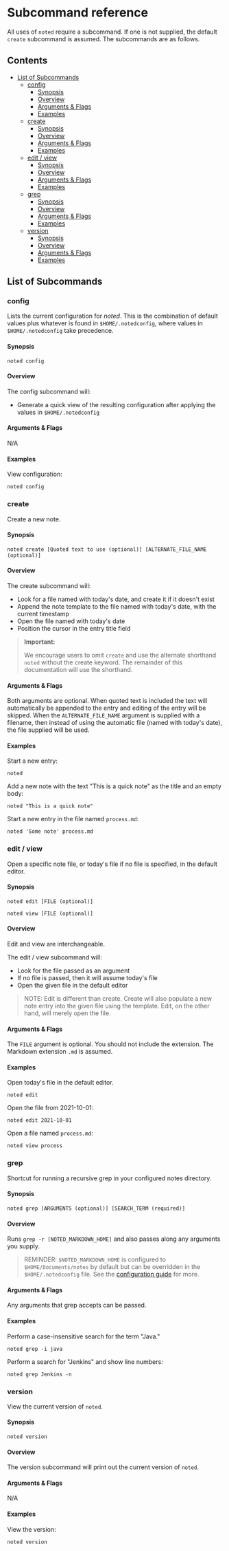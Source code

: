 # Subcommand reference

All uses of `noted` require a subcommand. If one is not supplied, the default `create` subcommand is assumed. The subcommands are as follows.

## Contents

<!-- START doctoc generated TOC please keep comment here to allow auto update -->
<!-- DON'T EDIT THIS SECTION, INSTEAD RE-RUN doctoc TO UPDATE -->

- [List of Subcommands](#list-of-subcommands)
  - [config](#config)
    - [Synopsis](#synopsis)
    - [Overview](#overview)
    - [Arguments & Flags](#arguments--flags)
    - [Examples](#examples)
  - [create](#create)
    - [Synopsis](#synopsis-1)
    - [Overview](#overview-1)
    - [Arguments & Flags](#arguments--flags-1)
    - [Examples](#examples-1)
  - [edit / view](#edit--view)
    - [Synopsis](#synopsis-2)
    - [Overview](#overview-2)
    - [Arguments & Flags](#arguments--flags-2)
    - [Examples](#examples-2)
  - [grep](#grep)
    - [Synopsis](#synopsis-3)
    - [Overview](#overview-3)
    - [Arguments & Flags](#arguments--flags-3)
    - [Examples](#examples-3)
  - [version](#version)
    - [Synopsis](#synopsis-4)
    - [Overview](#overview-4)
    - [Arguments & Flags](#arguments--flags-4)
    - [Examples](#examples-4)

<!-- END doctoc generated TOC please keep comment here to allow auto update -->

## List of Subcommands

### config

Lists the current configuration for _noted_. This is the combination of default values plus whatever is found in `$HOME/.notedconfig`, where values
in `$HOME/.notedconfig` take precedence.

#### Synopsis

```shell
noted config  
```

#### Overview

The config subcommand will:

- Generate a quick view of the resulting configuration after applying the values in `$HOME/.notedconfig`

#### Arguments & Flags

N/A

#### Examples

View configuration:

```shell
noted config
```

### create

Create a new note.

#### Synopsis

```shell
noted create [Quoted text to use (optional)] [ALTERNATE_FILE_NAME (optional)] 
```

#### Overview

The create subcommand will:

- Look for a file named with today's date, and create it if it doesn't exist
- Append the note template to the file named with today's date, with the current timestamp
- Open the file named with today's date
- Position the cursor in the entry title field

> **Important:**
>
> We encourage users to omit `create` and use the alternate shorthand `noted` without the create keyword. The remainder
> of this documentation will use the shorthand.

#### Arguments & Flags

Both arguments are optional. When quoted text is included the text will automatically be appended to the entry and editing of the entry will be skipped. When
the `ALTERNATE_FILE_NAME` argument is supplied with a filename, then instead of using the automatic file (named with today's date), the file supplied will be
used.

#### Examples

Start a new entry:

```shell
noted
```

Add a new note with the text "This is a quick note" as the title and an empty body:

```shell
noted "This is a quick note"
```

Start a new entry in the file named `process.md`:

```shell
noted 'Some note' process.md
```

### edit / view

Open a specific note file, or today's file if no file is specified, in the default editor.

#### Synopsis

```shell
noted edit [FILE (optional)] 
```

```shell
noted view [FILE (optional)] 
```

#### Overview

Edit and view are interchangeable.

The edit / view subcommand will:

- Look for the file passed as an argument
- If no file is passed, then it will assume today's file
- Open the given file in the default editor

> NOTE:
> Edit is different than create. Create will also populate a new note entry into the given file using the template.
> Edit, on the other hand, will merely open the file.

#### Arguments & Flags

The `FILE` argument is optional. You should not include the extension. The Markdown extension `.md` is assumed.

#### Examples

Open today's file in the default editor.

```shell
noted edit
```

Open the file from 2021-10-01:

```shell
noted edit 2021-10-01
```

Open a file named `process.md`:

```shell
noted view process
```

### grep

Shortcut for running a recursive grep in your configured notes directory.

#### Synopsis

```shell
noted grep [ARGUMENTS (optional)] [SEARCH_TERM (required)] 
```

#### Overview

Runs `grep -r [NOTED_MARKDOWN_HOME]` and also passes along any arguments you supply.

> REMINDER:
> `$NOTED_MARKDOWN_HOME` is configured to `$HOME/Documents/notes` by default but can be overridden in the `$HOME/.notedconfig` file. See the [configuration guide](README.md#configuration-guide) for more.

#### Arguments & Flags

Any arguments that grep accepts can be passed.

#### Examples

Perform a case-insensitive search for the term "Java." 

```shell
noted grep -i java
```

Perform a search for "Jenkins" and show line numbers:

```shell
noted grep Jenkins -n
```

### version

View the current version of `noted`.

#### Synopsis

```shell
noted version 
```

#### Overview

The version subcommand will print out the current version of `noted`.

#### Arguments & Flags

N/A

#### Examples

View the version:

```shell
noted version
```
